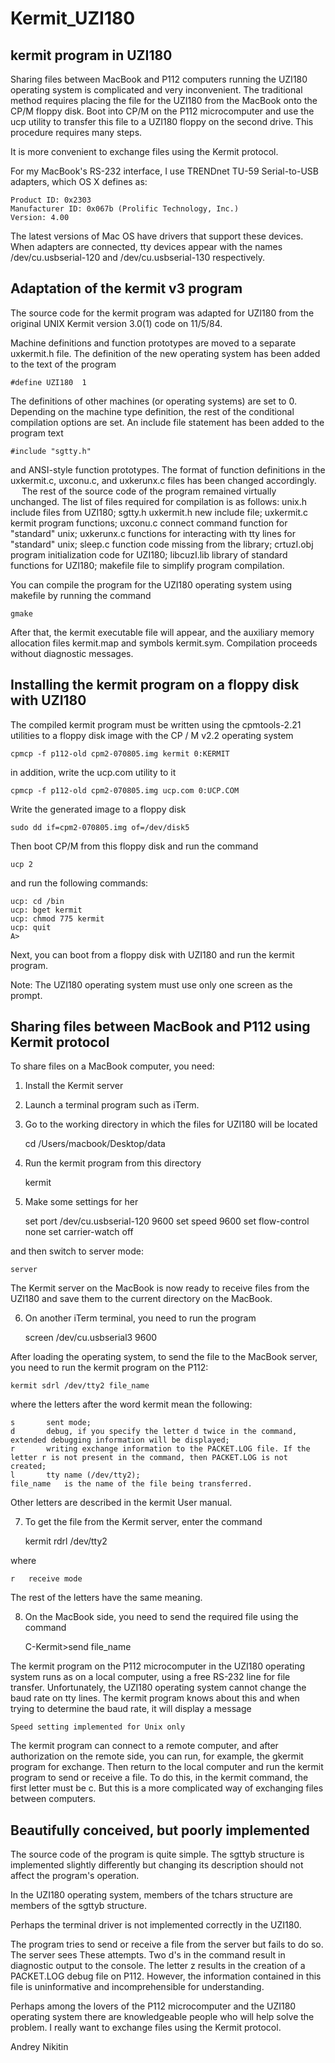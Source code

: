 # Kermit_UZI180

kermit program in UZI180
------------------------

Sharing files between MacBook and P112 computers running the UZI180 operating system is complicated and very inconvenient. The traditional method requires placing the file for the UZI180 from the MacBook onto the CP/M floppy disk. Boot into CP/M on the P112 microcomputer and use the ucp utility to transfer this file to a UZI180 floppy on the second drive. This procedure requires many steps.

It is more convenient to exchange files using the Kermit protocol.

For my MacBook's RS-232 interface, I use TRENDnet TU-59 Serial-to-USB adapters, which OS X defines as:

	Product ID: 0x2303
	Manufacturer ID: 0x067b (Prolific Technology, Inc.)
	Version: 4.00

The latest versions of Mac OS have drivers that support these devices. When adapters are connected, tty devices appear with the names /dev/cu.usbserial-120 and /dev/cu.usbserial-130 respectively.


Adaptation of the kermit v3 program
-----------------------------------

The source code for the kermit program was adapted for UZI180 from the original UNIX Kermit version 3.0(1) code on 11/5/84.

Machine definitions and function prototypes are moved to a separate uxkermit.h file.
The definition of the new operating system has been added to the text of the program

	#define UZI180	1

The definitions of other machines (or operating systems) are set to 0. Depending on the machine type definition, the rest of the conditional compilation options are set.
An include file statement has been added to the program text

	#include "sgtty.h"

and ANSI-style function prototypes. The format of function definitions in the uxkermit.c, uxconu.c, and uxkerunx.c files has been changed accordingly. 
 
The rest of the source code of the program remained virtually unchanged. The list of files required for compilation is as follows:
	unix.h		include files from UZI180;
	sgtty.h
	uxkermit.h	new include file;
	uxkermit.c	kermit program functions;
	uxconu.c	connect command function for "standard" unix;
	uxkerunx.c	functions for interacting with tty lines for "standard" unix;
	sleep.c		function code missing from the library;
	crtuzI.obj	program initialization code for UZI180;
	libcuzI.lib	library of standard functions for UZI180;
	makefile	file to simplify program compilation.

You can compile the program for the UZI180 operating system using makefile by running the command

	gmake

After that, the kermit executable file will appear, and the auxiliary memory allocation files kermit.map and symbols kermit.sym. Compilation proceeds without diagnostic messages.


Installing the kermit program on a floppy disk with UZI180
----------------------------------------------------------

The compiled kermit program must be written using the cpmtools-2.21 utilities to a floppy disk image with the CP / M v2.2 operating system

	cpmcp -f p112-old cpm2-070805.img kermit 0:KERMIT

in addition, write the ucp.com utility to it

	cpmcp -f p112-old cpm2-070805.img ucp.com 0:UCP.COM

Write the generated image to a floppy disk

	sudo dd if=cpm2-070805.img of=/dev/disk5

Then boot CP/M from this floppy disk and run the command

	ucp 2

and run the following commands:

	ucp: cd /bin
	ucp: bget kermit
	ucp: chmod 775 kermit
	ucp: quit
	A>

Next, you can boot from a floppy disk with UZI180 and run the kermit program.

Note: The UZI180 operating system must use only one screen as the prompt.


Sharing files between MacBook and P112 using Kermit protocol
------------------------------------------------------------

To share files on a MacBook computer, you need:

1.	Install the Kermit server

2.	Launch a terminal program such as iTerm.
 
3.	Go to the working directory in which the files for UZI180 will be located

	cd /Users/macbook/Desktop/data

4.	Run the kermit program from this directory

	kermit

5.	Make some settings for her

	set port /dev/cu.usbserial-120 9600
	set speed 9600
	set flow-control none
	set carrier-watch off

and then switch to server mode:

	server

The Kermit server on the MacBook is now ready to receive files from the UZI180 and save them to the current directory on the MacBook.

6.	On another iTerm terminal, you need to run the program

	screen /dev/cu.usbserial3 9600

After loading the operating system, to send the file to the MacBook server, you need to run the kermit program on the P112:

	kermit sdrl /dev/tty2 file_name

where the letters after the word kermit mean the following:

	s		sent mode;
	d		debug, if you specify the letter d twice in the command, extended debugging information will be displayed;
	r		writing exchange information to the PACKET.LOG file. If the letter r is not present in the command, then PACKET.LOG is not created;
	l		tty name (/dev/tty2);
	file_name	is the name of the file being transferred.

Other letters are described in the kermit User manual.

7.	To get the file from the Kermit server, enter the command

	kermit rdrl /dev/tty2

where

	r	receive mode

The rest of the letters have the same meaning.

8.	On the MacBook side, you need to send the required file using the command

	C-Kermit>send file_name

The kermit program on the P112 microcomputer in the UZI180 operating system runs as on a local computer, using a free RS-232 line for file transfer.
Unfortunately, the UZI180 operating system cannot change the baud rate on tty lines. The kermit program knows about this and when trying to determine the baud rate, it will display a message

	Speed setting implemented for Unix only

The kermit program can connect to a remote computer, and after authorization on the remote side, you can run, for example, the gkermit program for exchange. Then return to the local computer and run the kermit program to send or receive a file. To do this, in the kermit command, the first letter must be c. But this is a more complicated way of exchanging files between computers.


Beautifully conceived, but poorly implemented
---------------------------------------------

The source code of the program is quite simple. The sgttyb structure is implemented slightly differently but changing its description should not affect the program's operation.

In the UZI180 operating system, members of the tchars structure are members of the sgttyb structure.

Perhaps the terminal driver is not implemented correctly in the UZI180.

The program tries to send or receive a file from the server but fails to do so. The server sees These attempts. Two d's in the command result in diagnostic output to the console. The letter z results in the creation of a PACKET.LOG debug file on P112. However, the information contained in this file is uninformative and incomprehensible for understanding.

Perhaps among the lovers of the P112 microcomputer and the UZI180 operating system there are knowledgeable people who will help solve the problem. I really want to exchange files using the Kermit protocol.


Andrey Nikitin

